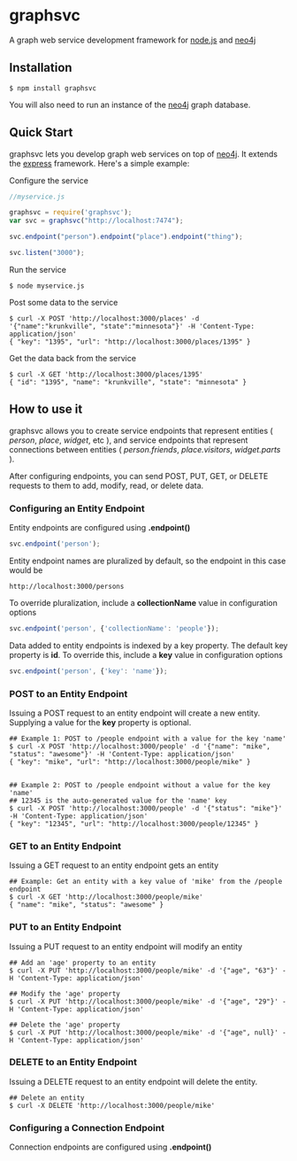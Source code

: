 # graphsvc

A graph web service development framework for [node.js](http://nodejs.org) and [neo4j](http://neo4j.org)

## Installation

	$ npm install graphsvc
	
You will also need to run an instance of the [neo4j](http://neo4j.org) graph database.

## Quick Start

graphsvc lets you develop graph web services on top of [neo4j](neo4j.org).  It extends the [express](http://expressjs.com) framework.  Here's a simple example:

Configure the service

```js
//myservice.js

graphsvc = require('graphsvc');
var svc = graphsvc("http://localhost:7474");

svc.endpoint("person").endpoint("place").endpoint("thing");

svc.listen("3000");
```

Run the service

```console
$ node myservice.js
```

Post some data to the service

```console
$ curl -X POST 'http://localhost:3000/places' -d '{"name":"krunkville", "state":"minnesota"}' -H 'Content-Type: application/json'
{ "key": "1395", "url": "http://localhost:3000/places/1395" }
```
	
Get the data back from the service

```console
$ curl -X GET 'http://localhost:3000/places/1395'
{ "id": "1395", "name": "krunkville", "state": "minnesota" }
```

## How to use it

graphsvc allows you to create service endpoints that represent entities ( *person*, *place*, *widget*, etc ), and service endpoints that represent connections between entities ( *person.friends*, *place.visitors*, *widget.parts* ).

After configuring endpoints, you can send POST, PUT, GET, or DELETE requests to them to add, modify, read, or delete data. 

### Configuring an Entity Endpoint

Entity endpoints are configured using **.endpoint()**

```js
svc.endpoint('person');
```

Entity endpoint names are pluralized by default, so the endpoint in this case would be

```console
http://localhost:3000/persons
```

To override pluralization, include a **collectionName** value in configuration options

```js
svc.endpoint('person', {'collectionName': 'people'});
```

Data added to entity endpoints is indexed by a key property.  The default key property is **id**.  To override this, include a **key** value in configuration options

```js
svc.endpoint('person', {'key': 'name'});
```

### POST to an Entity Endpoint

Issuing a POST request to an entity endpoint will create a new entity.  Supplying a value for the **key** property is optional.

```console
## Example 1: POST to /people endpoint with a value for the key 'name'
$ curl -X POST 'http://localhost:3000/people' -d '{"name": "mike", "status": "awesome"}' -H 'Content-Type: application/json'
{ "key": "mike", "url": "http://localhost:3000/people/mike" }


## Example 2: POST to /people endpoint without a value for the key 'name'
## 12345 is the auto-generated value for the 'name' key
$ curl -X POST 'http://localhost:3000/people' -d '{"status": "mike"}' -H 'Content-Type: application/json'
{ "key": "12345", "url": "http://localhost:3000/people/12345" }
```


### GET to an Entity Endpoint

Issuing a GET request to an entity endpoint gets an entity

```console
## Example: Get an entity with a key value of 'mike' from the /people endpoint
$ curl -X GET 'http://localhost:3000/people/mike'
{ "name": "mike", "status": "awesome" }
```

### PUT to an Entity Endpoint

Issuing a PUT request to an entity endpoint will modify an entity

```console
## Add an 'age' property to an entity
$ curl -X PUT 'http://localhost:3000/people/mike' -d '{"age", "63"}' -H 'Content-Type: application/json'

## Modify the 'age' property
$ curl -X PUT 'http://localhost:3000/people/mike' -d '{"age", "29"}' -H 'Content-Type: application/json'

## Delete the 'age' property
$ curl -X PUT 'http://localhost:3000/people/mike' -d '{"age", null}' -H 'Content-Type: application/json'
```

### DELETE to an Entity Endpoint

Issuing a DELETE request to an entity endpoint will delete the entity.

```console
## Delete an entity
$ curl -X DELETE 'http://localhost:3000/people/mike'
```

### Configuring a Connection Endpoint

Connection endpoints are configured using **.endpoint()**


